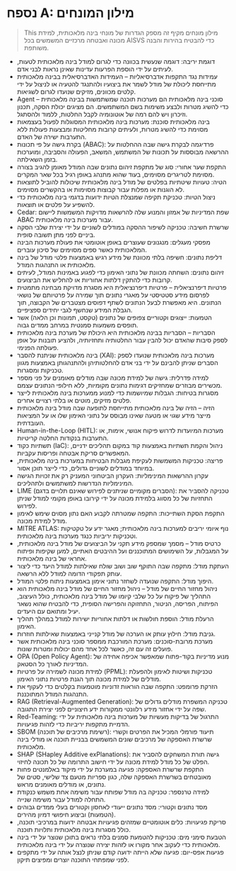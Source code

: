 # נספח A: מילון המונחים

>This מילון מונחים מקיף זה מספק הגדרות של מונחי בינה מלאכותית, למידת מכונה ואבטחה מרכזיים המשמשים בכל AISVS כדי להבטיח בהירות והבנה משותפת.

* דוגמת יריבה: דוגמה שנעשית בכוונה כדי לגרום למודל בינה מלאכותית לטעות, לעיתים על ידי הוספת הפרעות עדינות שאינן נראות לבני אדם.
  ​
* עמידות נגד התקפות אדברסיאליות – העמידות האדברסיאלית בבינה מלאכותית מתייחסת ליכולת של מודל לשמר את ביצועיו ולהתנגד להטעיה או לניצול על ידי קלטים מכוונים, מזיקים שנועדו לגרום לשגיאות.
  ​
* Agent – סוכני בינה מלאכותית הם מערכות תוכנה שמשתמשות בבינה מלאכותית כדי להשיג מטרות ולבצע משימות בשם המשתמשים. הם מציגים יכולת הסקה, תכנון וזיכרון ויש להם רמה של אוטונומיה לקבל החלטות, ללמוד ולהסתגל.
  ​
* בינה מלאכותית סוכנת: מערכות בינה מלאכותית המסוגלות לפעול בעצמאות מסוימת כדי להשיג מטרות, ולעיתים קרובות מחליטות ומבצעות פעולות ללא התערבות ישירה של האדם.
  ​
* בקרת גישה על פי תכונות (ABAC): פרדיגמה לבקרת גישה שבה ההחלטות על ההרשאה מבוססות על תכונות של המשתמש, המשאב, הפעולה והסביבה, ומוערכות בזמן השאילתה.
  ​
* התקפת שער אחורי: סוג של מתקפת זיהום נתונים שבה המודל מאומן להגיב בצורה מסוימת לטריגרים מסוימים, בעוד שהוא מתנהג באופן רגיל בכל שאר המקרים.
  ​
* הטיה: טעויות שיטתיות בפלטים של מודל בינה מלאכותית שיכולות להוביל לתוצאות לא הוגנות או מפלות עבור קבוצות מסוימות או בהקשרים מסוימים.
  ​
* ניצול הטיות: טכניקת תקיפה שמנצלת הטיות ידועות בדגמי בינה מלאכותית כדי להשפיע על פלטים או תוצאות.
  ​
* Cedar: שפת המדיניות של אמזון והמנוע שלה להרשאות מדויקות המשמשות ליישום ABAC עבור מערכות בינה מלאכותית.
  ​
* שרשרת חשיבה: טכניקה לשיפור ההסקה במודלים לשוניים על ידי יצירת שלבי הסקה ביניים לפני מתן תשובה סופית.
  ​
* מפסקי מעגלים: מנגנונים שעוצרים באופן אוטומטי את פעולת מערכות הבינה המלאכותית כאשר ספים מסוימים של סיכון עוברים.
  ​
* דליפת נתונים: חשיפה בלתי מכוונת של מידע רגיש באמצעות פלטי מודל של בינה מלאכותית או התנהגות המודל.
  ​
* זיהום נתונים: השחתה מכוונת של נתוני האימון כדי לפגוע באמינות המודל, לעיתים קרובות כדי להתקין דלתות אחוריות או להחליש את הביצועים.
  ​
* פרטיות דיפרנציאלית – פרטיות דיפרנציאלית היא מסגרת מדויקת מבחינה מתמטית לפרסום מידע סטטיסטי על מאגרי נתונים תוך שמירה על פרטיותם של נושאי הנתונים. היא מאפשרת לבעל הנתונים לשתף דפוסים מצטברים של הקבוצה, תוך הגבלת המידע שנחשף לגבי יחידים ספציפיים.
  ​
* הטמעות: ייצוגים וקטוריים צפופים של נתונים (טקסט, תמונות וכן הלאה) אשר תופסים משמעות סמנטית במרחב ממדים גבוה.
  ​
* הסבריות – הסבריות בבינה מלאכותית היא היכולת של מערכת בינה מלאכותית לספק סיבות שהאדם יכול להבין עבור החלטותיה ותחזיותיה, ולהציע תובנות על אופן פעולתה הפנימי.
  ​
* בינה מלאכותית שניתנת להסבר (XAI): מערכות בינה מלאכותית שנועדו לספק הסברים שניתן להבינם על ידי בני אדם להחלטותיהן ולהתנהגותן באמצעות מגוון טכניקות ומסגרות.
  ​
* למידה פדרלית: גישה של למידת מכונה שבה מודלים מאומנים על פני מספר מכשירים מבוזרים שמחזיקים דגימות נתונים מקומיות, ללא חילופי הנתונים עצמם.
  ​
* מסגרות בטיחות: הגבלות שמיושמות כדי למנוע ממערכות בינה מלאכותית לייצר פלטים מזיקים, מוטים או בלתי רצויים אחרים.
  ​
* הזיה – הזיה של בינה מלאכותית מתייחסת לתופעה שבה מודל בינה מלאכותית מייצר מידע שגוי או מטעה שאינו מבוסס על נתוני האימון שלו או על המציאות העובדתית.
  ​
* Human-in-the-Loop (HITL): מערכות המיועדות לדרוש פיקוח אנושי, אימות, או התערבות בנקודות החלטה קריטיות.
  ​
* תשתיות כקוד (IaC): ניהול והקמת תשתיות באמצעות קוד במקום תהליכים ידניים, המאפשרים סריקת אבטחה ופריסות עקביות.
  ​
* פריצה: טכניקות המשמשות לעקיפת מגבלות הבטיחות במערכות בינה מלאכותית, במיוחד במודלים לשוניים גדולים, כדי לייצר תוכן אסור.
  ​
* עקרון ההרשאות המינימליות: העקרון הביטחוני המעניק רק את זכויות הגישה המינימליות הנדרשות למשתמשים ולתהליכים.
  ​
* LIME (הסברים מקומיים שניתנים לפירוש שאינם תלויים בדגם): טכניקה להסביר את התחזיות של כל מסווג בלמידת מכונה על ידי קירובו באופן מקומי למודל שניתן לפירוש.
  ​
* התקפת הסקת השתייכות: התקפה שמטרתה לקבוע האם נתון מסוים שימש לאימון מודל למידת מכונה.
  ​
* MITRE ATLAS: נוף איומי יריבים למערכות בינה מלאכותית; מאגר ידע על טקטיקות וטכניקות יריביות כנגד מערכות בינה מלאכותית.
  ​
* כרטיס מודל – מסמך שמספק מידע תקני על הביצועים של מודל בינה מלאכותית, על המגבלות, על השימושים המתוכננים ועל ההיבטים האתיים, למען שקיפות ופיתוח אחראי של בינה מלאכותית.
  ​
* העתקת מודל: מתקפה שבה התוקף שוב ושוב שולח שאילתות למודל היעד כדי ליצור עותק תפקודי הדומה למודל ללא הרשאה.
  ​
* היפוך מודל: התקפה שנועדה לשחזר נתוני אימון באמצעות ניתוח פלטי המודל.
  ​
* ניהול מחזור החיים של מודל – ניהול מחזור החיים של מודל בינה מלאכותית הוא התהליך של פיקוח על כל שלבי קיומו של מודל בינה מלאכותית, כולל העיצוב, הפיתוח, הפריסה, הניטור, התחזוקה והפרישה הסופית, כדי להבטיח שהוא נשאר יעיל ומתואם עם היעדים.
  ​
* הרעלת מודל: הוספת חולשות או דלתות אחוריות ישירות למודל במהלך תהליך האימון.
  ​
* גניבת מודל: חילוץ עותק או הערכה של מודל קנייני באמצעות שאילתות חוזרות.
  ​
* מערכת מרובת-סוכנים: מערכת המורכבת ממספר סוכני בינה מלאכותית אשר פועלים זה עם זה, כאשר לכל אחד מהם יכולות ומטרות שונות.
  ​
* OPA (Open Policy Agent): מנוע מדיניות בקוד-פתוח שמאפשר אכיפה אחידה של המדיניות לאורך כל הסטאק.
  ​
* למידת מכונה לשמירה על פרטיות (PPML): טכניקות ושיטות לאימון ולהפעלת מודלים של למידת מכונה תוך הגנת פרטיות נתוני האימון.
  ​
* הזרקת פרומפט: התקפה שבה הוראות זדוניות מוטמעות בקלטים כדי לעקוף את התנהגות המודל המתוכננת.
  ​
* RAG (Retrieval-Augmented Generation): טכניקה המשפרת מודלים גדולים של שפה על ידי אחזור מידע רלוונטי ממקורות ידע חיצוניים לפני יצירת התגובה.
  ​
* Red-Teaming: התרגול של בדיקות מעשיות של מערכות בינה מלאכותית על ידי הדמיית מתקפות יריביות כדי לזהות פגיעויות.
  ​
* SBOM (רשימת מרכיבים של תוכנה): תיעוד פורמלי המכיל את הפרטים וקשרי שרשרת האספקה של מרכיבים שונים המשמשים בבניית תוכנה או מודלי בינה מלאכותית.
  ​
* SHAP (SHapley Additive exPlanations): גישה תורת המשחקים להסביר את הפלט של כל מודל למידת מכונה על ידי חישוב התרומה של כל תכונה לחיזוי.
  ​
* התקפת שרשרת האספקה: פגיעה במערכת על ידי מיקוד באלמנטים פחות מאובטחים בשרשרת האספקה שלה, כגון ספריות מטעם צד שלישי, סטים של נתונים, או מודלים מאומנים מראש.
  ​
* למידה טרנספר: טכניקה בה מודל שפותח עבור משימה אחת משמש כנקודת התחלה למודל עבור משימה שנייה.
  ​
* מסד נתונים וקטורי: מסד נתונים ייעודי לאחסון וקטורים בעלי ממדים גבוהים (הטמעות) וביצוע חיפושי דמיון מהירים.
  ​
* סריקת פגיעויות: כלים אוטומטיים שמזהים פגיעויות אבטחה ידועות במרכיבי תוכנה, כולל מסגרות בינה מלאכותית ותלויות תוכנה.
  ​
* הטבעת סימני מים: טכניקות להטמעת סמנים בלתי נראים בתוכן שנוצר על ידי בינה מלאכותית כדי לעקוב אחר מקורו או לזהות יצירה שנוצרה על ידי בינה מלאכותית.
  ​
* פגיעות אפס-יום: פגיעה שלא הייתה ידועה קודם שניתן לנצל אותה על ידי מתקפים לפני שמפתחי התוכנה יוצרים ומפיצים תיקון.

